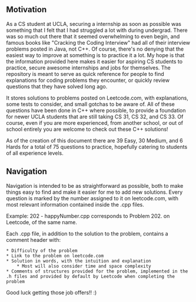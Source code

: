 ## Motivation

As a CS student at UCLA, securing a internship as soon as possible was something that I felt that I had struggled a lot with during undergrad. There was so much out there that it seemed overwhelming to even begin, and famous books like "Cracking the Coding Interview" had all of their interview problems posted in Java, not C++.
Of course, there's no denying that the easiest way to improve at something is to practice it a lot. My hope is that the information provided here makes it easier for aspiring CS students to practice, secure awesome internships and jobs for themselves.
The repository is meant to serve as quick reference for people to find explanations for coding problems they encounter, or quickly review questions that they have solved long ago.

It stores solutions to problems posted on Leetcode.com, with explanations, some tests to consider, and small gotchas to be aware of.
All of these questions have been done in C++ where possible, to provide a foundation for newer UCLA students that are still taking CS 31, CS 32, and CS 33.
Of course, even if you are more experienced, from another school, or out of school entirely you are welcome to check out these C++ solutions!


As of the creation of this document there are 39 Easy, 30 Medium, and 6 Hards for a total of 75 questions to practice, hopefully catering to students of all experience levels.


## Navigation

Navigation is intended to be as straightforward as possible, both to make things easy to find and make it easier for me to add new solutions.
Every question is marked by the number assigned to it on leetcode.com, with most relevant information contained inside the .cpp files.

Example: 202 - happyNumber.cpp corresponds to Problem 202. on Leetcode, of the same name.

Each .cpp file, in addition to the solution to the problem, contains a comment header with:
	
	* Difficulty of the problem
	* Link to the problem on leetcode.com
	* Solution in words, with the intuition and explanation
		* Most will also consider time and space complexity
	* Comments of structures provided for the problem, implemented in the .h files and provided by default by Leetcode when completing the problem

Good luck getting those job offers!! :)
